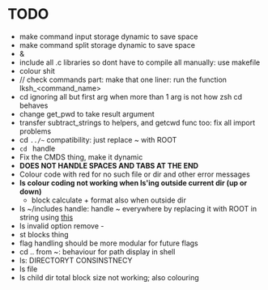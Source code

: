 # TODO
- make command input storage dynamic to save space
- make command split storage dynamic to save space
- &
- include all .c libraries so dont have to compile all manually: use makefile
- colour shit
- // check commands part: make that one liner: run the function lksh_<command_name>
- cd ignoring all but first arg when more than 1 arg is not how zsh cd behaves
- change get_pwd to take result argument
- transfer subtract_strings to helpers, and getcwd func too: fix all import problems
- cd `../~` compatibility: just replace ~ with ROOT
- `cd ` handle
- Fix the CMDS thing, make it dynamic
- **DOES NOT HANDLE SPACES AND TABS AT THE END**
- Colour code with red for no such file or dir and other error messages
- **ls colour coding not working when ls'ing outside current dir (up or down)**
  - block calculate + format also when outside dir
- ls ~/includes handle: handle ~ everywhere by replacing it with ROOT in string using [this](https://stackoverflow.com/questions/32496497/standard-function-to-replace-character-or-substring-in-a-char-array)
- ls invalid option remove -
- st blocks thing
- flag handling should be more modular for future flags
- cd .. from ~: behaviour for path display in shell
- ls: DIRECTORYT CONSINSTNECY
- ls file
- ls child dir total block size not working; also colouring